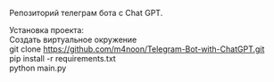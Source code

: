 Репозиторий телеграм бота с Chat GPT.

Установка проекта: <br>
Создать виртуальное окружение <br>
git clone https://github.com/m4noon/Telegram-Bot-with-ChatGPT.git  <br>
pip install -r requirements.txt  <br>
python main.py
